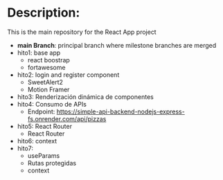 # Description:

This is the main repository for the React App project


- **main Branch**: principal branch where milestone branches are merged
- hito1: base app
  - react boostrap
  - fortawesome
- hito2: login and register component
  - SweetAlert2
  - Motion Framer
- hito3: Renderización dinámica de componentes
- hito4: Consumo de APIs
  - Endpoint: https://simple-api-backend-nodejs-express-fs.onrender.com/api/pizzas
- hito5: React Router
  - React Router
- hito6: context
- hito7:
  - useParams 
  - Rutas protegidas
  - context